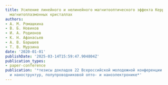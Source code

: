 ```yaml
---
title: Усиление линейного и нелинейного магнитооптического эффекта Керра в биметаллических
  магнитоплазмонных кристаллах
authors:
- А. М. Ромашкина
- В. Б. Новиков
- И. А. Родионов
- К. Н. Афанасьев
- А. В. Барышев
- Т. В. Мурзина
date: '2020-01-01'
publishDate: '2025-03-14T15:59:47.904804Z'
publication_types:
- paper-conference
publication: '*тезисы докладов 22 Всероссийской молодежной конференции по физике полупроводников
  и наноструктур, полупроводниковой опто- и наноэлектронике*'
---
```

